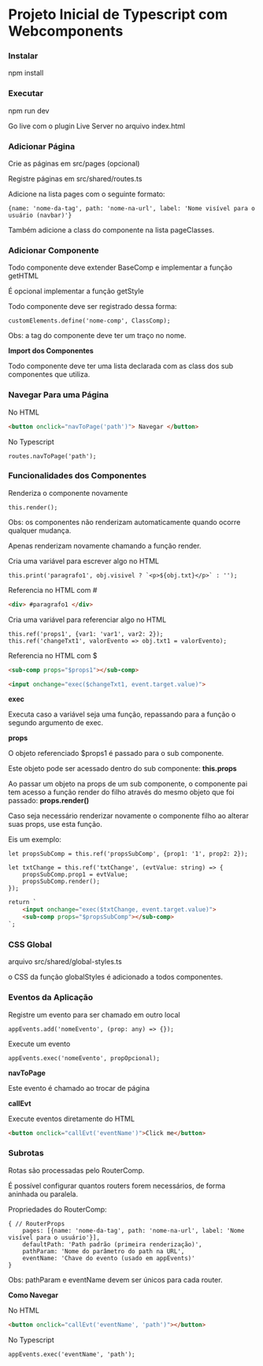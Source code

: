 # Projeto Inicial de Typescript com Webcomponents

### Instalar

npm install

### Executar

npm run dev

Go live com o plugin Live Server no arquivo index.html

### Adicionar Página

Crie as páginas em src/pages (opcional)

Registre páginas em src/shared/routes.ts

Adicione na lista pages com o seguinte formato:
```JS
{name: 'nome-da-tag', path: 'nome-na-url', label: 'Nome visível para o usuário (navbar)'}
```

Também adicione a class do componente na lista pageClasses.

### Adicionar Componente

Todo componente deve extender BaseComp<CompProps> e implementar a função getHTML

É opcional implementar a função getStyle

Todo componente deve ser registrado dessa forma:
```JS
customElements.define('nome-comp', ClassComp);
```
Obs: a tag do componente deve ter um traço no nome.

**Import dos Componentes**

Todo componente deve ter uma lista declarada com as class dos sub componentes que utiliza.

### Navegar Para uma Página

No HTML
```HTML
<button onclick="navToPage('path')"> Navegar </button>
```

No Typescript
```JS
routes.navToPage('path');
```

### Funcionalidades dos Componentes

Renderiza o componente novamente
```JS
this.render();
```
Obs: os componentes não renderizam automaticamente quando ocorre qualquer mudança.

Apenas renderizam novamente chamando a função render.

Cria uma variável para escrever algo no HTML
```JS
this.print('paragrafo1', obj.visivel ? `<p>${obj.txt}</p>` : '');
```
Referencia no HTML com #
```HTML
<div> #paragrafo1 </div>
```

Cria uma variável para referenciar algo no HTML
```JS
this.ref('props1', {var1: 'var1', var2: 2});
this.ref('changeTxt1', valorEvento => obj.txt1 = valorEvento);
```
Referencia no HTML com $
```HTML
<sub-comp props="$props1"></sub-comp>

<input onchange="exec($changeTxt1, event.target.value)">
```
**exec**

Executa caso a variável seja uma função, repassando para a função o segundo argumento de exec.

**props**

O objeto referenciado $props1 é passado para o sub componente.

Este objeto pode ser acessado dentro do sub componente: **this.props**

Ao passar um objeto na props de um sub componente, o componente pai tem acesso a função render do filho através do mesmo objeto que foi passado: **props.render()**

Caso seja necessário renderizar novamente o componente filho ao alterar suas props, use esta função.

Eis um exemplo:

```JS
let propsSubComp = this.ref('propsSubComp', {prop1: '1', prop2: 2});

let txtChange = this.ref('txtChange', (evtValue: string) => {
    propsSubComp.prop1 = evtValue;
    propsSubComp.render();
});
```
```HTML
return `
    <input onchange="exec($txtChange, event.target.value)">
    <sub-comp props="$propsSubComp"></sub-comp>
`;
```

### CSS Global

arquivo src/shared/global-styles.ts

o CSS da função globalStyles é adicionado a todos componentes.

### Eventos da Aplicação

Registre um evento para ser chamado em outro local
```JS
appEvents.add('nomeEvento', (prop: any) => {});
```

Execute um evento
```JS
appEvents.exec('nomeEvento', propOpcional);
```

**navToPage**

Este evento é chamado ao trocar de página

**callEvt**

Execute eventos diretamente do HTML

```HTML
<button onclick="callEvt('eventName')">Click me</button>
```

### Subrotas

Rotas são processadas pelo RouterComp.

É possível configurar quantos routers forem necessários, de forma aninhada ou paralela.

Propriedades do RouterComp:

```JS
{ // RouterProps
    pages: [{name: 'nome-da-tag', path: 'nome-na-url', label: 'Nome visível para o usuário'}],
    defaultPath: 'Path padrão (primeira renderização)',
    pathParam: 'Nome do parâmetro do path na URL',
    eventName: 'Chave do evento (usado em appEvents)'
}
```

Obs: pathParam e eventName devem ser únicos para cada router.

**Como Navegar**

No HTML
```HTML
<button onclick="callEvt('eventName', 'path')"></button>
```

No Typescript
```JS
appEvents.exec('eventName', 'path');
```
